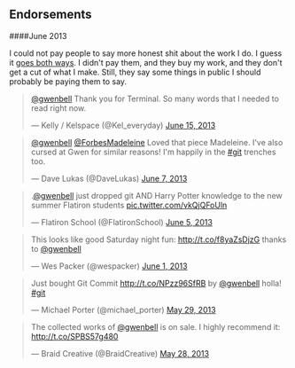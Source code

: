Endorsements
------------

####June 2013

I could not pay people to say more honest shit about the work I do. I guess it [goes both ways](https://www.gittip.com/gwenbell/horn/). I didn't pay them, and they buy my work, and they don't get a cut of what I make. Still, they say some things in public I should probably be paying them to say.

<blockquote class="twitter-tweet" data-conversation="none" data-partner="tweetdeck"><p><a href="https://twitter.com/gwenbell">@gwenbell</a> Thank you for Terminal. So many words that I needed to read right now.</p>&mdash; Kelly / Kelspace  (@Kel_everyday) <a href="https://twitter.com/Kel_everyday/statuses/345926769397862401">June 15, 2013</a></blockquote>
<script async src="//platform.twitter.com/widgets.js" charset="utf-8"></script>

<blockquote class="twitter-tweet" data-partner="tweetdeck"><p><a href="https://twitter.com/gwenbell">@gwenbell</a> <a href="https://twitter.com/ForbesMadeleine">@ForbesMadeleine</a> Loved that piece Madeleine. I&#39;ve also cursed at Gwen for similar reasons! I&#39;m happily in the <a href="https://twitter.com/search?q=%23git&amp;src=hash">#git</a> trenches too.</p>&mdash; Dave Lukas (@DaveLukas) <a href="https://twitter.com/DaveLukas/statuses/343091382216433667">June 7, 2013</a></blockquote>
<script async src="//platform.twitter.com/widgets.js" charset="utf-8"></script>

<blockquote class="twitter-tweet" data-partner="tweetdeck"><p>.<a href="https://twitter.com/gwenbell">@gwenbell</a> just dropped git AND Harry Potter knowledge to the new summer Flatiron students <a href="http://t.co/vkQjQFoUln">pic.twitter.com/vkQjQFoUln</a></p>&mdash; Flatiron School (@FlatironSchool) <a href="https://twitter.com/FlatironSchool/statuses/342352624194027520">June 5, 2013</a></blockquote>
<script async src="//platform.twitter.com/widgets.js" charset="utf-8"></script>

<blockquote class="twitter-tweet" data-partner="tweetdeck"><p>This looks like good Saturday night fun: <a href="http://t.co/f8yaZsDjzG">http://t.co/f8yaZsDjzG</a> thanks to <a href="https://twitter.com/gwenbell">@gwenbell</a></p>&mdash; Wes Packer (@wespacker) <a href="https://twitter.com/wespacker/statuses/340904945622609920">June 1, 2013</a></blockquote>
<script async src="//platform.twitter.com/widgets.js" charset="utf-8"></script>

<blockquote class="twitter-tweet" data-partner="tweetdeck"><p>Just bought Git Commit <a href="http://t.co/NPzz96SfRB">http://t.co/NPzz96SfRB</a> by <a href="https://twitter.com/gwenbell">@gwenbell</a> holla! <a href="https://twitter.com/search?q=%23git&amp;src=hash">#git</a></p>&mdash; Michael Porter (@michael_porter) <a href="https://twitter.com/michael_porter/statuses/339538668509343745">May 29, 2013</a></blockquote>
<script async src="//platform.twitter.com/widgets.js" charset="utf-8"></script>

<blockquote class="twitter-tweet" data-partner="tweetdeck"><p>The collected works of <a href="https://twitter.com/gwenbell">@gwenbell</a> is on sale. I highly recommend it: <a href="http://t.co/SPBS57g480">http://t.co/SPBS57g480</a></p>&mdash; Braid Creative (@BraidCreative) <a href="https://twitter.com/BraidCreative/statuses/339435720898924544">May 28, 2013</a></blockquote>
<script async src="//platform.twitter.com/widgets.js" charset="utf-8"></script>